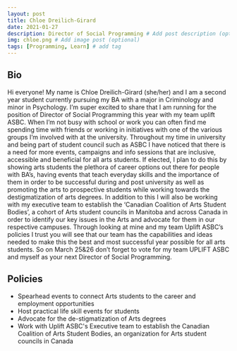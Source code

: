 ```yaml
---
layout: post
title: Chloe Dreilich-Girard
date: 2021-01-27
description: Director of Social Programming # Add post description (optional)
img: chloe.png # Add image post (optional)
tags: [Programming, Learn] # add tag
---
```

## Bio
Hi everyone! My name is Chloe Dreilich-Girard (she/her) and I am a second year student currently pursuing my BA with a major in Criminology and minor in Psychology. I’m super excited to share that I am running for the position of Director of Social Programming this year with my team uplift ASBC. When I’m not busy with school or work you can often find me spending time with friends or working in initiatives with one of the various groups I’m involved with at the university. Throughout my time in university and being part of student council such as ASBC I have noticed that there is a need for more events, campaigns and info sessions that are inclusive, accessible and beneficial for all arts students. If elected, I plan to do this by showing arts students the plethora of career options out there for people with BA’s, having events that teach everyday skills and the importance of them in order to be successful during and post university as well as promoting the arts to prospective students while working towards the destigmatization of arts degrees. In addition to this I will also be working with my executive team to establish the ‘Canadian Coalition of Arts Student Bodies’, a cohort of Arts student councils in Manitoba and across Canada in order to identify our key issues in the Arts and advocate for them in our respective campuses. Through looking at mine and my team Uplift ASBC’s policies I trust you will see that our team has the capabilities and ideas needed to make this the best and most successful year possible for all arts students. So on March 25&26 don’t forget to vote for my team UPLIFT ASBC and myself as your next Director of Social Programming.

## Policies

- Spearhead events to connect Arts students to the career and employment opportunities
- Host practical life skill events for students
- Advocate for the de-stigmatization of Arts degrees
- Work with Uplift ASBC's Executive team to establish the Canadian Coalition of Arts Student Bodies, an organization for Arts student councils in Canada
